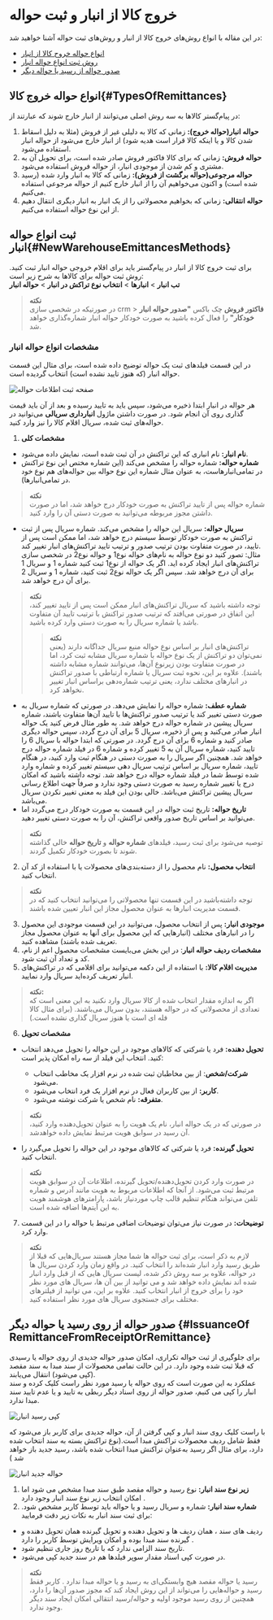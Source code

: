 # خروج کالا از انبار و ثبت حواله
در این مقاله با انواع روش‌های خروج کالا از انبار و روش‌های ثبت حواله آشنا خواهید شد:
- [انواع حواله خروح کالا از انبار](#TypesOfRemittances)
- [روش ثبت انواع حواله انبار](#NewWarehouseEmittancesMethods)
- [صدور حواله از رسید یا حواله دیگر](#IssuanceOfRemittanceFromReceiptOrRemittance)

## انواع حواله خروج کالا{#TypesOfRemittances}
 در پیام‌گستر کالاها به سه روش اصلی می‌توانند از انبار خارج شوند 
 که عبارتند از:

1. **حواله انبار(حواله خروج):** زمانی که کالا به دلیلی غیر از فروش (مثلا به دلیل اسقاط شدن کالا و یا اینکه کالا قرار است هدیه شود) از انبار خارج می‌شود از حواله  انبار استفاده می‌شود.
2. **حواله فروش:** زمانی که برای کالا فاکتور فروش صادر شده است، برای تحویل آن به مشتری و کم شدن از موجودی انبار، از حواله فروش استفاده می‌شود.
3. **حواله مرجوعی(حواله برگشت از فروش):** زمانی که کالا به انبار وارد شده (رسید شده است) و اکنون می‌خواهیم آن را از انبار خارج کنیم از حواله مرجوعی استفاده می‌کنیم.
4. **حواله انتقالی:** زمانی که بخواهیم محصولاتی را از یک انبار به  انبار دیگری انتقال دهیم از این نوع حواله استفاده می‌کنیم.

##  ثبت انواع حواله انبار{#NewWarehouseEmittancesMethods}
برای ثبت خروج کالا از انبار در پیام‌گستر باید برای اقلام خروجی حواله انبار ثبت کنید. روش‌ ثبت حواله برای کالاها به شرح زیر است:<br>
 **تب انبار** > **انبارها** > **انتخاب نوع تراکش در انبار** > **حواله  انبار**

> **نکته**<br>
در صورتیکه در شخصی ‌سازی crm > **فاکتور فروش** چک باکس **"صدور حواله انبار خودکار"** 
را فعال کرده باشید به صورت خودکار حواله انبار شماره‌گذاری خواهد شد. 

### مشخصات انواع حواله انبار
در این قسمت فیلدهای ثبت یک حواله توضیح داده شده است، برای مثال این قسمت حواله انبار (که هنوز تایید نشده است) انتخاب گردیده است.

![صفحه ثبت اطلاعات حواله](./Images/new-warehouse-remittance_2.8.3.png)

 هر حواله در انبار ابتدا ذخیره می‌شود، سپس باید به تایید رسیده و بعد از آن باید قیمت گذاری روی آن انجام شود. در صورت داشتن ماژول **انبارداری سریالی** می‌توانید در حواله‌های ثبت شده، سریال اقلام کالا را نیز وارد کنید.
1. **مشخصات کلی**
- **نام انبار:** نام انباری که این تراکنش در آن ثبت شده است، نمایش داده می‌شود.
- **شماره حواله:** شماره حواله را مشخص می‌کند (این شماره مختص این نوع تراکنش در تمامی‌انبار‌هاست، به عنوان مثال شماره این نوع حواله بین حواله‌های هم نوع خود در تمامی‌انبارها). 

>**نکته**<br>
شماره حواله پس از تایید تراکنش به صورت خودکار درج خواهد شد، اما در صورت داشتن مجوز مربوطه می‌توانید به صورت دستی آن را وارد کنید.

- **سریال حواله:** سریال این حواله را مشخص می‌کند. شماره سریال پس از ثبت تراکنش به صورت خودکار توسط سیستم درج خواهد شد، اما ممکن است پس از تایید، در صورت متفاوت بودن ترتیب صدور و ترتیب تایید تراکنش‌های انبار تغییر کند. <br>
مثال: تصور کنید دو نوع حواله به نام‌های حواله نوع1 و حواله نوع2 در شخصی سازی تراکنش‌های انبار ایجاد کرده اید. اگر یک حواله از نوع1 ثبت کنید شماره 1 و سریال 1 برای آن درج خواهد شد. سپس اگر یک حواله نوع2 ثبت کنید، شماره 1 و سریال 2 برای آن درج خواهد شد.

>**نکته**<br>
 توجه داشته باشید که سریال تراکنش‌های انبار ممکن است پس از تایید تغییر کند، این اتفاق در صورتی می‌افتد که ترتیب صدور تراکنش با ترتیب تایید آن متفاوت باشد یا شماره سریال را به صورت دستی وارد کرده باشید.
>> **نکته**<br>
>  تراکنش‌های انبار بر اساس نوع حواله منبع سریال جداگانه دارند (یعنی نمی‌توان دو تراکنش از یک نوع حواله با شماره سریال مشابه ثبت کرد، اما در صورت متفاوت بودن زیرنوع آن‌ها، می‌توانند شماره مشابه داشته باشند). علاوه بر این، نحوه ثبت سریال یا شماره ارتباطی با صدور تراکنش در انبارهای مختلف ندارد، یعنی ترتیب شماره‌دهی براساس انبار تغییر نخواهد کرد.

- **شماره عطف:** شماره حواله را نمایش می‌دهد. در صورتی که شماره سریال به صورت دستی تغییر کند یا ترتیب صدور تراکنش‌ها با تایید آن‌ها متفاوت باشند، شماره سریال پیشین در شماره حواله درج خواهد شد. به طور مثال فرض کنید یک حواله انبار صادر می‌کنید و پس از ذخیره، سریال 5 برای آن درج گردد، سپس حواله دیگری صادر کنید و شماره 6 برای آن درج گردد. در صورتی که ابتدا حواله با سریال 6 را تایید کنید، شماره سریال آن به 5 تغییر کرده و شماره 6 در فیلد شماره حواله درج خواهد شد. همچنین اگر سریال را به صورت دستی در هنگام ثبت وارد کنید، در هنگام تایید، شماره سریال بر اساس ترتیب سریال‌ دهی سیستم تغییر کرده و شماره وارد شده توسط شما در فیلد شماره حواله درج خواهد شد. توجه داشته باشید که امکان درج یا تغییر شماره رسید به صورت دستی وجود ندارد و صرفاً جهت اطلاع رسانی سریال پیشین تراکنش می‌باشد. خالی بودن این فیلد به معنی تغییر نکردن سریال می‌باشد.
- **تاریخ حواله:** تاریخ ثبت حواله در این قسمت به صورت خودکار درج می‌گردد اما می‌توانید بر اساس تاریخ صدور واقعی تراکنش، آن را به صورت دستی تغییر دهید. 

>**نکته**<br>
توصیه می‌شود برای ثبت رسید، فیلدهای **شماره حواله** و **تاریخ حواله** خالی گذاشته شوند تا بصورت خودکار تکمیل گردند. 

2. **انتخاب محصول:** نام محصول را از دسته‌بندی‌های محصولات یا با استفاده از کد آن انتخاب کنید.

> **نکته**<br>
> توجه داشته‌باشید در این قسمت تنها محصولاتی را می‌توانید انتخاب کنید که در قسمت مدیریت انبارها به عنوان محصول مجاز این انبار تعیین شده باشند.

3. **موجودی انبار:** پس از انتخاب محصول، می‌توانید در این قسمت موجودی این محصول را در انبارهای مختلف (انبارهایی که این محصول برای آنها به عنوان محصول مجاز تعریف شده باشند) مشاهده کنید.
4. **مشخصات ردیف حواله انبار**:
در این بخش می‌بایست مشخصات محصول اعم از نام، کد و تعداد آن ثبت شود.
5. **مدیریت اقلام کالا:** با استفاده از این دکمه می‌توانید برای اقلامی که در تراکنش‌های انبار تعریف کرده‌اید سریال وارد نمایید.

> **نکته:**<br>
> اگر به اندازه مقدار انتخاب شده از کالا سریال وارد نکنید به این معنی است که تعدادی از محصولاتی که در حواله هستند، بدون سریال می‌باشند. (برای مثال کالا فله ای است یا هنوز سریال گذاری نشده است.)

6. **مشخصات تحویل**
-  **تحویل دهنده:** فرد یا شرکتی که کالاهای موجود در این حواله را تحویل می‌دهد انتخاب کنید.
انتخاب این فیلد از سه راه امکان پذیر است:

   - **شرکت/شخص**: از بین مخاطبان ثبت شده در نرم افزار یک مخاطب انتخاب می‌شود.
   - **کاربر:** از بین کاربران فعال در نرم افزار یک فرد انتخاب می‌شود.
   - **متفرقه:** نام شخص یا شرکت نوشته می‌شود.

> **نکته**<br>
> در صورتی که در یک حواله‌ انبار، نام یک هویت را به عنوان تحویل‌دهنده وارد کنید، آن رسید در سوابق هویت مرتبط نمایش داده خواهدشد.<br>

-  **تحویل گیرنده:** فرد یا شرکتی که کالاهای موجود در این حواله را تحویل می‌گیرد را انتخاب کنید.

> **نکته**<br> 
> در صورت وارد کردن تحویل‌دهنده/تحویل گیرنده، اطلاعات آن در سوابق هویت مرتبط ثبت می‌شود. از آنجا که اطلاعات مربوط به هویت مانند آدرس و شماره تلفن می‌تواند هنگام تنظیم قالب چاپ موردنیاز باشد، پارامترهای هوشمند هویت به این آیتم‌ها اضافه شده است.<br>

7. **توضیحات:** در صورت نیاز می‌توان توضیحات اضافی مرتبط با حواله را در این قسمت وارد کرد.


>**نکته**<br>
لازم به ذکر است، برای ثبت حواله ها شما مجاز هستند سریال‌هایی که قبلا از طریق رسید وارد انبار شده‌اند را انتخاب کنید. در واقع زمان وارد کردن سریال ها در حواله، علاوه بر سه روش ذکر شده، لیست سریال هایی که از قبل وارد انبار شده اند نمایش داده خواهد شد و می توانید از بین آن ها، سریال های مورد نظر خود را برای خروج از انبار انتخاب کنید. علاوه بر این، می توانید از فیلترهای مختلف برای جستجوی سریال های مورد نظر استفاده کنید.

## صدور حواله از روی رسید یا حواله دیگر {#IssuanceOf RemittanceFromReceiptOrRemittance}
برای جلوگیری از ثبت حواله تکراری، امکان صدور حواله جدیدی از روی حواله یا رسیدی که قبلا ثبت شده وجود دارد. در این حالت تمامی محصولات از سند مبدا به سند مقصد (کپی می‌شود) انتقال می‌یابند.<br>
عملکرد به این صورت است که روی حواله یا رسید مورد نظر راست کلیک کرده و سند انبار را کپی می کنیم، صدور حواله از روی اسناد دیگر ربطی به تایید و یا عدم تایید سند مبدا ندارد.

![کپی رسید انبار](./Images/warehouse-reciept-copy_2.8.3.png)

 با راست کلیک روی سند انبار و کپی گرفتن از آن، حواله  جدیدی  برای کاربر باز می‌شود که فقط شامل ردیف محصولات تراکنش مبدا است.(نوع تراکنش بسته به سند انتخاب شده دارد، برای مثال اگر رسید به‌عنوان تراکنش مبدا انتخاب شده باشد، رسید جدید باز خواهد شد )
 
 ![حواله جدید انبار](./Images/new-warehouse-remittance-from-reciept_2.8.3.png)
 
 1. **زیر نوع سند انبار:** نوع رسید و حواله مقصد طبق سند مبدا مشخص می شود اما امکان انتخاب زیر نوع سند انبار وجود دارد .
 2. **شماره سند انبار:**  شماره و سریال رسید و یا حواله باید توسط کاربر مشخص شود.
 برای ثبت سند انبار به نکات زیر دقت فرمایید:
  - ردیف های سند ، همان ردیف ها و  تحویل دهنده و تحویل گیرنده همان تحویل دهنده و گیرنده سند مبدا بوده و امکان ویرایش توسط کاربر را دارد .
 - تاریخ سند الزامی ندارد که با تاریخ روز جاری تنظیم شود.
 - در صورت کپی اسناد مقدار سوپر فیلدها هم در سند جدید کپی می‌شود.
 
> **نکته**<br>
رسید یا حواله مقصد هیچ وابستگی‌ای به رسید و یا حواله مبدا ندارد .  کاربر فقط رسید و حواله‌هایی را می‌تواند از این روش ایجاد کند که مجوز صدور آن‌ها را دارد، همچنین از روی رسید موجود اولیه و حواله/رسید انتقالی امکان ایجاد سند دیگر وجود ندارد.
